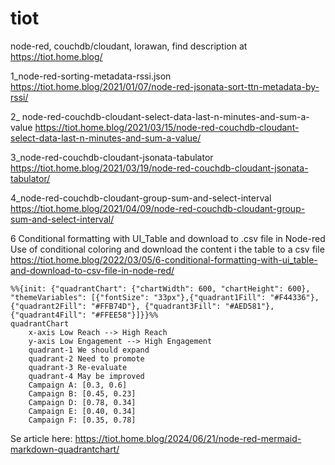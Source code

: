 # tiot
node-red, couchdb/cloudant, lorawan, find description at https://tiot.home.blog/

1_node-red-sorting-metadata-rssi.json
https://tiot.home.blog/2021/01/07/node-red-jsonata-sort-ttn-metadata-by-rssi/

2_ node-red-couchdb-cloudant-select-data-last-n-minutes-and-sum-a-value
https://tiot.home.blog/2021/03/15/node-red-couchdb-cloudant-select-data-last-n-minutes-and-sum-a-value/

3_node-red-couchdb-cloudant-jsonata-tabulator
https://tiot.home.blog/2021/03/19/node-red-couchdb-cloudant-jsonata-tabulator/

4_node-red-couchdb-cloudant-group-sum-and-select-interval
https://tiot.home.blog/2021/04/09/node-red-couchdb-cloudant-group-sum-and-select-interval/

6 Conditional formatting with UI_Table and download to .csv file in Node-red
Use of conditional coloring and download the content i the table to a csv file
https://tiot.home.blog/2022/03/05/6-conditional-formatting-with-ui_table-and-download-to-csv-file-in-node-red/


```mermaid
%%{init: {"quadrantChart": {"chartWidth": 600, "chartHeight": 600}, "themeVariables": [{"fontSize": "33px"},{"quadrant1Fill": "#F44336"}, {"quadrant2Fill": "#FFB74D"}, {"quadrant3Fill": "#AED581"}, {"quadrant4Fill": "#FFEE58"}]}}%%
quadrantChart
    x-axis Low Reach --> High Reach
    y-axis Low Engagement --> High Engagement
    quadrant-1 We should expand
    quadrant-2 Need to promote
    quadrant-3 Re-evaluate
    quadrant-4 May be improved
    Campaign A: [0.3, 0.6]
    Campaign B: [0.45, 0.23]
    Campaign D: [0.78, 0.34]
    Campaign E: [0.40, 0.34]
    Campaign F: [0.35, 0.78]

```
Se article here: https://tiot.home.blog/2024/06/21/node-red-mermaid-markdown-quadrantchart/
